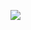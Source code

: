 [![](https://github.com/saalfeldlab/saalfx/actions/workflows/build-main.yml/badge.svg)](https://github.com/saalfeldlab/saalfx/actions/workflows/build-main.yml)

